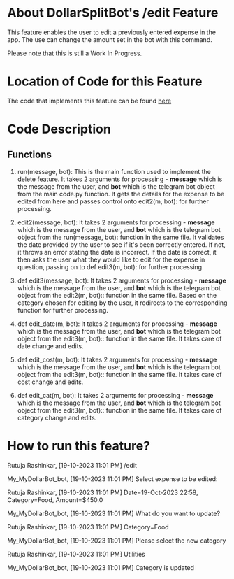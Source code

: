 # About DollarSplitBot's /edit Feature
This feature enables the user to edit a previously entered expense in the app. The use can change the amount set in the bot with this command. 

Please note that this is still a Work In Progress.

# Location of Code for this Feature
The code that implements this feature can be found [here](https://github.com/shonilbhide/dollar_bot/blob/main/code/edit.py)

# Code Description
## Functions

1. run(message, bot):
This is the main function used to implement the delete feature. It takes 2 arguments for processing - **message** which is the message from the user, and **bot** which is the telegram bot object from the main code.py function. It gets the details for the expense to be edited from here and passes control onto edit2(m, bot): for further processing.

2. edit2(message, bot):
It takes 2 arguments for processing - **message** which is the message from the user, and **bot** which is the telegram bot object from the  run(message, bot): function in the same file. It validates the date provided by the user to see if it's been correctly entered. If not, it throws an error stating the date is incorrect. If the date is correct, it then asks the user what they would like to edit for the expense in question, passing on to def edit3(m, bot): for further processing.

3. def edit3(message, bot):
It takes 2 arguments for processing - **message** which is the message from the user, and **bot** which is the telegram bot object from the   edit2(m, bot):: function in the same file. Based on the category chosen for editing by the user, it redirects to the corresponding function for further processing.

4. def edit_date(m, bot):
It takes 2 arguments for processing - **message** which is the message from the user, and **bot** which is the telegram bot object from the   edit3(m, bot):: function in the same file. It takes care of date change and edits.

5. def edit_cost(m, bot):
It takes 2 arguments for processing - **message** which is the message from the user, and **bot** which is the telegram bot object from the   edit3(m, bot):: function in the same file. It takes care of cost change and edits.

6. def edit_cat(m, bot):
It takes 2 arguments for processing - **message** which is the message from the user, and **bot** which is the telegram bot object from the   edit3(m, bot):: function in the same file. It takes care of category change and edits.

# How to run this feature?
Rutuja Rashinkar, [19-10-2023 11:01 PM]
/edit

My_MyDollarBot_bot, [19-10-2023 11:01 PM]
Select expense to be edited:

Rutuja Rashinkar, [19-10-2023 11:01 PM]
Date=19-Oct-2023 22:58,  Category=Food,  Amount=$450.0

My_MyDollarBot_bot, [19-10-2023 11:01 PM]
What do you want to update?

Rutuja Rashinkar, [19-10-2023 11:01 PM]
Category=Food

My_MyDollarBot_bot, [19-10-2023 11:01 PM]
Please select the new category

Rutuja Rashinkar, [19-10-2023 11:01 PM]
Utilities

My_MyDollarBot_bot, [19-10-2023 11:01 PM]
Category is updated